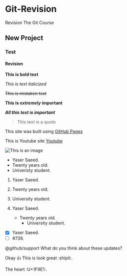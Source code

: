 # Git-Revision

Revision The Git Course

## New Project

### Test

#### Revision

**This is bold text**

_This is text italicized_

~~This is mistaken text~~

**This is _extremely_ important**

**_All this text is important_**

> This text is a quote

This site was built using [GitHub Pages](https://pages.github.com/)

This is Youtube site [Youtube](https://www.youtube.com/)

![This is an image](https://myoctocat.com/assets/images/base-octocat.svg)

- Yaser Saeed.
- Twenty years old.
- Univeristy student.

1. Yaser Saeed.
2. Twenty years old.
3. University student.



1. Yaser Saeed.
   - Twenty years old.
     - University student.

- [x] Yaser Saeed.
- [ ] #739.

@github/support What do you think about these updates?

Okay :+1: This is look great :shipit:.

The heart :U+1F9E1:.